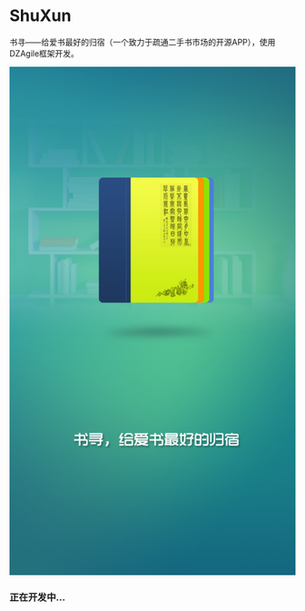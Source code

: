 # ShuXun
书寻——给爱书最好的归宿（一个致力于疏通二手书市场的开源APP），使用DZAgile框架开发。

![](https://github.com/decadezuo/ShuXun/blob/master/doc/app_splash.png)


### 正在开发中...
